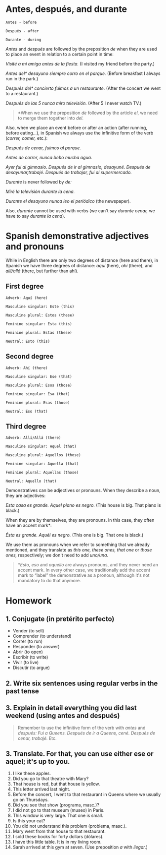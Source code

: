 # Antes, después, and durante

    Antes - before

    Después - after

    Durante - during

*Antes* and *después* are followed by the preposition *de* when they are used to place an event in relation 
to a certain point in time:

*Visité a mi amiga antes de la fiesta.* (I visited my friend before the party.)

*Antes del\* desayuno siempre corro en el parque.* (Before breakfast I always run in the park.)

*Después del\* concierto fuimos a un restaurante.* (After the concert we went to a restaurant.)

*Después de las 5 nunca miro televisión.* (After 5 I never watch TV.)

> *When we use the preposition *de* followed by the article *el*, we need to merge them together into *del.*

Also, when we place an event before or after an action (after running, before eating…), in Spanish we always 
use the infinitive form of the verb (*correr, comer,* etc.):

*Después de cenar, fuimos al parque.*

*Antes de correr, nunca bebo mucha agua.*

*Ayer fui al gimnasio. Después de ir al gimnasio, desayuné. Después de desayunar,trabajé. 
Después de trabajar, fui al supermercado.*

*Durante* is never followed by *de:*

*Miré la televisión durante la cena.*

*Durante el desayuno nunca leo el periódico* (the newspaper).

Also, *durante* cannot be used with verbs (we can't say *durante cenar,* we have to say *durante la cena*).

# Spanish demonstrative adjectives and pronouns

While in English there are only two degrees of distance (here and there), in Spanish we have three degrees 
of distance: *aquí* (here), *ahí* (there), and *allí/allá* (there, but further than ahí). 

## First degree

    Adverb: Aquí (here)

    Masculine singular: Este (this)

    Masculine plural: Estos (these)

    Feminine singular: Esta (this)

    Feminine plural: Estas (these)

    Neutral: Esto (this)

## Second degree

    Adverb: Ahí (there)

    Masculine singular: Ese (that)

    Masculine plural: Esos (those)

    Feminine singular: Esa (that)

    Feminine plural: Esas (those)

    Neutral: Eso (that)

## Third degree

    Adverb: Allí/Allá (there)

    Masculine singular: Aquel (that)

    Masculine plural: Aquellos (those)

    Feminine singular: Aquella (that)

    Feminine plural: Aquellas (those)

    Neutral: Aquello (that)

Demonstratives can be adjectives or pronouns. When they describe a noun, they are adjectives:

*Esta casa es grande. Aquel piano es negro.* (This house is big. That piano is black.)

When they are by themselves, they are pronouns. In this case, they often have an accent mark*:

*Ésta es grande. Aquél es negro.* (This one is big. That one is black.)

We use them as pronouns when we refer to something that we already mentioned, and they translate 
as *this one, these ones, that one* or *those ones,* respectively; we don't need to add *uno/una.*

> **Esto, eso* and *aquello* are always pronouns, and they never need an accent mark. 
> In every other case, we traditionally add the accent mark to “label” the demonstrative as a pronoun, 
> although it's not mandatory to do that anymore.

# Homework

## 1. Conjugate (in pretérito perfecto)

- Vender (to sell)
- Comprender (to understand)
- Correr (to run)
- Responder (to answer)
- Abrir (to open)
- Escribir (to write)
- Vivir (to live)
- Discutir (to argue)

## 2. Write six sentences using regular verbs in the past tense

## 3. Explain in detail everything you did last weekend (using antes and después)

> Remember to use the infinitive form of the verb with *antes* and *después: Fui a Queens. 
> Después de ir a Queens, cené. Después de cenar, trabajé.* Etc.

## 3. Translate. For that, you can use either ese or aquel; it's up to you.

1. I like these apples.
2. Did you go to that theatre with Mary?
3. That house is red, but that house is yellow.
4. This letter arrived last night.
5. Before the concert, I went to that restaurant in Queens where we usually go on Thursdays.
6. Did you see that show (programa, masc.)?
7. I did not go to that museum (museo) in Paris.
8. This window is very large. That one is small.
9. Is this your cat?
10. You did not understand this problem (problema, masc.).
11. Mary went from that house to that restaurant.
12. I sold these books for forty dollars (dólares).
13. I have this little table. It is in my living room.
14. Sarah arrived at this gym at seven. (Use preposition *a* with *llegar.*)